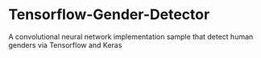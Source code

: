 # Tensorflow-Gender-Detector
A convolutional neural network implementation sample that detect human genders via Tensorflow and Keras
